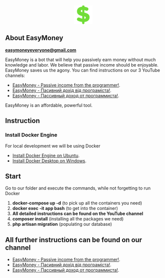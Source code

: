 <p align="center"><a href="https://github.com/money-bots/easymoney"><img src="./public/assets/icon/dollar.svg" width="60" alt="EasyMoney Logo"></a></p>

## About EasyMoney 

**[easymoneyeveryone@gmail.com](mailto:easymoneyeveryone@gmail.com)**

EasyMoney is a bot that will help you passively earn money without much knowledge and labor. We believe that passive
income should be enjoyable. EasyMoney saves us the agony. You can find instructions on our 3 YouTube channels:

- [EasyMoney - Passive income from the programmer!](https://www.youtube.com/channel/UCsh_afGhYfLDoSMEsfFXD1Q).
- [EasyMoney - Пасивний дохід від програміста!](https://www.youtube.com/channel/UCQ-3LUwrSo1xTcL75_Ff47A).
- [EasyMoney - Пассивный доход от программиста!](https://www.youtube.com/channel/UCthMUS85kP_GW1CLtArUvsQ).

EasyMoney is an affordable, powerful tool.

## Instruction

### Install Docker Engine

For local development we will be using Docker

- [Install Docker Engine on Ubuntu](https://docs.docker.com/engine/install/ubuntu/).
- [Install Docker Desktop on Windows](https://docs.docker.com/desktop/install/windows-install/).

## Start

Go to our folder and execute the commands, while not forgetting to run Docker

1. **docker-compose up -d** (to pick up all the containers you need)
2. **docker exec -it app bash** (to get into the container)
3. **All detailed instructions can be found on the YouTube channel**
4. **composer install** (installing all the packages we need)
5. **php artisan migration** (populating our database)

## All further instructions can be found on our channel
- [EasyMoney - Passive income from the programmer!](https://www.youtube.com/channel/UCsh_afGhYfLDoSMEsfFXD1Q).
- [EasyMoney - Пасивний дохід від програміста!](https://www.youtube.com/channel/UCQ-3LUwrSo1xTcL75_Ff47A).
- [EasyMoney - Пассивный доход от программиста!](https://www.youtube.com/channel/UCthMUS85kP_GW1CLtArUvsQ).